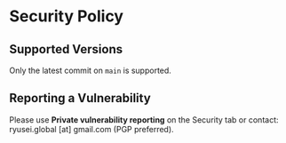 # Security Policy

## Supported Versions
Only the latest commit on `main` is supported.

## Reporting a Vulnerability
Please use **Private vulnerability reporting** on the Security tab
or contact: ryusei.global [at] gmail.com (PGP preferred).
